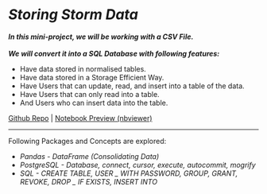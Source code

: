 # *Storing Storm Data*

***In this mini-project, we will be working with a CSV File.<br><br>We will convert it into a SQL Database with following features:***

- Have data stored in normalised tables.
- Have data stored in a Storage Efficient Way.
- Have Users that can update, read, and insert into a table of the data.
- Have Users that can only read into a table.
- And Users who can insert data into the table.

[Github Repo](https://github.com/nveenverma/Projects/tree/master/Storing%20Storm%20Data) | [Notebook Preview (nbviewer)](https://nbviewer.jupyter.org/github/nveenverma/Projects/blob/master/Storing%20Storm%20Data/main.ipynb)

--- 

Following Packages and Concepts are explored:

- *Pandas - DataFrame (Consolidating Data)*
- *PostgreSQL - Database, connect, cursor, execute, autocommit, mogrify*
- *SQL - CREATE TABLE, USER _ WITH PASSWORD, GROUP, GRANT, REVOKE, DROP _ IF EXISTS, INSERT INTO*



